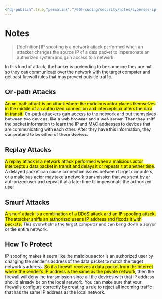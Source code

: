 ```yaml
---
{"dg-publish":true,"permalink":"/600-coding/security/notes/cybersec-ip-spoofing/","tags":["CyberSecurity"]}
---
```


# Notes
> [!definition] 
> IP spoofing is a network attack performed when an attacker changes the source IP of a data packet to impersonate an authorized system and gain access to a network.

In this kind of attack, the hacker is pretending to be someone they are not so they can communicate over the network with the target computer and get past firewall rules that may prevent outside traffic.

## On-path Attacks
<mark class="hltr-yellow">An on-path attack is an attack where the malicious actor places themselves in the middle of an authorized connection and intercepts or alters the data in transit.</mark> On-path attackers gain access to the network and put themselves between two devices, like a web browser and a web server. Then they sniff the packet information to learn the IP and MAC addresses to devices that are communicating with each other. After they have this information, they can pretend to be either of these devices.
## Replay Attacks
<mark class="hltr-yellow">A replay attack is a network attack performed when a malicious actor intercepts a data packet in transit and delays it or repeats it at another time</mark>. A delayed packet can cause connection issues between target computers, or a malicious actor may take a network transmission that was sent by an authorized user and repeat it at a later time to impersonate the authorized user.

## Smurf Attacks
<mark class="hltr-yellow">A smurf attack is a combination of a DDoS attack and an IP spoofing attack. The attacker sniffs an authorized user's IP address and floods it with packets.</mark> This overwhelms the target computer and can bring down a server or the entire network.

## How To Protect
IP spoofing makes it seem like the malicious actor is an authorized user by changing the sender's address of the data packet to match the target network's address. <mark class="hltr-blue">So if a firewall receives a data packet from the internet where the sender's IP address is the same as the private network</mark>, then the firewall will deny the transmission since all the devices with that IP address should already be on the local network. You can make sure that your firewalls configure correctly by creating a rule to reject all incoming traffic that has the same IP address as the local network.